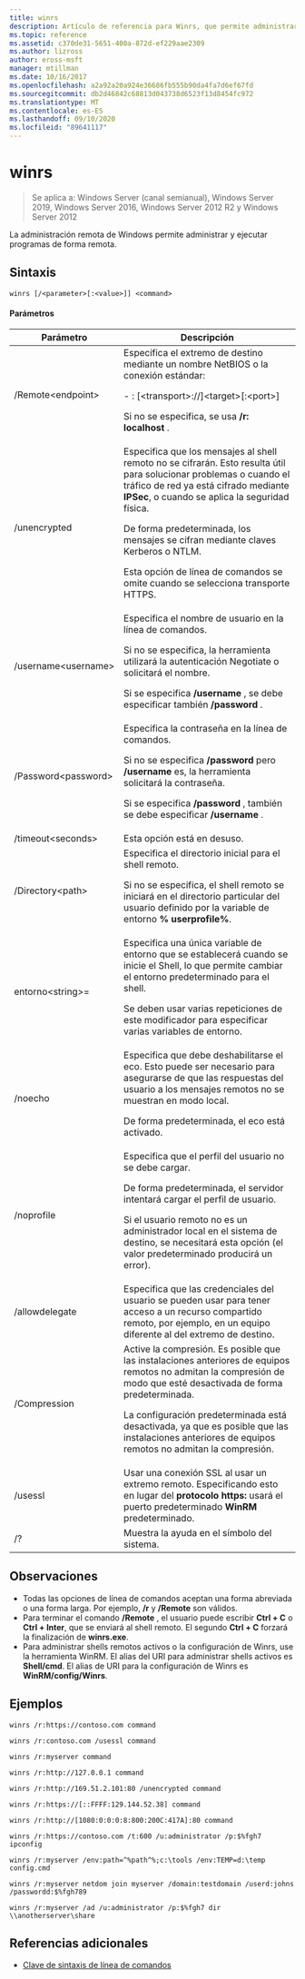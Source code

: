 ```yaml
---
title: winrs
description: Artículo de referencia para Winrs, que permite administrar y ejecutar programas de forma remota.
ms.topic: reference
ms.assetid: c370de31-5651-400a-872d-ef229aae2309
ms.author: lizross
author: eross-msft
manager: mtillman
ms.date: 10/16/2017
ms.openlocfilehash: a2a92a20a924e36686fb555b90da4fa7d6ef67fd
ms.sourcegitcommit: db2d46842c68813d043738d6523f13d8454fc972
ms.translationtype: MT
ms.contentlocale: es-ES
ms.lasthandoff: 09/10/2020
ms.locfileid: "89641117"
---
```

# <a name="winrs"></a>winrs

> Se aplica a: Windows Server (canal semianual), Windows Server 2019, Windows Server 2016, Windows Server 2012 R2 y Windows Server 2012

La administración remota de Windows permite administrar y ejecutar programas de forma remota.
## <a name="syntax"></a>Sintaxis
```
winrs [/<parameter>[:<value>]] <command>
```
#### <a name="parameters"></a>Parámetros

|           Parámetro            |                                                                                                                                                                                    Descripción                                                                                                                                                                                     |
|--------------------------------|------------------------------------------------------------------------------------------------------------------------------------------------------------------------------------------------------------------------------------------------------------------------------------------------------------------------------------------------------------------------------------|
|      /Remote\<endpoint>       |                                                                                          Especifica el extremo de destino mediante un nombre NetBIOS o la conexión estándar:<p>-   <url>: [\<transport>://]\<target>[:\<port>]<p>Si no se especifica, se usa **/r: localhost** .                                                                                          |
|          /unencrypted          | Especifica que los mensajes al shell remoto no se cifrarán. Esto resulta útil para solucionar problemas o cuando el tráfico de red ya está cifrado mediante **IPSec**, o cuando se aplica la seguridad física.<p>De forma predeterminada, los mensajes se cifran mediante claves Kerberos o NTLM.<p>Esta opción de línea de comandos se omite cuando se selecciona transporte HTTPS. |
|     /username\<username>      |                                                                                Especifica el nombre de usuario en la línea de comandos.<p>Si no se especifica, la herramienta utilizará la autenticación Negotiate o solicitará el nombre.<p>Si se especifica **/username** , se debe especificar también **/password** .                                                                                 |
|     /Password\<password>      |                                                                           Especifica la contraseña en la línea de comandos.<p>Si no se especifica **/password** pero **/username** es, la herramienta solicitará la contraseña.<p>Si se especifica **/password** , también se debe especificar **/username** .                                                                            |
|      /timeout\<seconds>       |                                                                                                                                                                             Esta opción está en desuso.                                                                                                                                                                             |
|       /Directory\<path>       |                                                                                            Especifica el directorio inicial para el shell remoto.<p>Si no se especifica, el shell remoto se iniciará en el directorio particular del usuario definido por la variable de entorno **% userprofile%**.                                                                                             |
| entorno\<string>=<value> |                                                                          Especifica una única variable de entorno que se establecerá cuando se inicie el Shell, lo que permite cambiar el entorno predeterminado para el shell.<p>Se deben usar varias repeticiones de este modificador para especificar varias variables de entorno.                                                                          |
|            /noecho             |                                                                                                    Especifica que debe deshabilitarse el eco. Esto puede ser necesario para asegurarse de que las respuestas del usuario a los mensajes remotos no se muestran en modo local.<p>De forma predeterminada, el eco está activado.                                                                                                    |
|           /noprofile           |                                              Especifica que el perfil del usuario no se debe cargar.<p>De forma predeterminada, el servidor intentará cargar el perfil de usuario.<p>Si el usuario remoto no es un administrador local en el sistema de destino, se necesitará esta opción (el valor predeterminado producirá un error).                                               |
|         /allowdelegate         |                                                                                                                  Especifica que las credenciales del usuario se pueden usar para tener acceso a un recurso compartido remoto, por ejemplo, en un equipo diferente al del extremo de destino.                                                                                                                   |
|          /Compression          |                                                                           Active la compresión.  Es posible que las instalaciones anteriores de equipos remotos no admitan la compresión de modo que esté desactivada de forma predeterminada.<p>La configuración predeterminada está desactivada, ya que es posible que las instalaciones anteriores de equipos remotos no admitan la compresión.                                                                           |
|            /usessl             |                                                                                                               Usar una conexión SSL al usar un extremo remoto.  Especificando esto en lugar del **protocolo https:** usará el puerto predeterminado **WinRM** predeterminado.                                                                                                                |
|               /?               |                                                                                                                                                                        Muestra la ayuda en el símbolo del sistema.                                                                                                                                                                        |

## <a name="remarks"></a>Observaciones
-   Todas las opciones de línea de comandos aceptan una forma abreviada o una forma larga. Por ejemplo, **/r** y **/Remote** son válidos.
-   Para terminar el comando **/Remote** , el usuario puede escribir **Ctrl + C** o **Ctrl + Inter**, que se enviará al shell remoto. El segundo **Ctrl + C** forzará la finalización de **winrs.exe**.
-   Para administrar shells remotos activos o la configuración de Winrs, use la herramienta WinRM.  El alias del URI para administrar shells activos es **Shell/cmd**.  El alias de URI para la configuración de Winrs es **WinRM/config/Winrs**.

## <a name="examples"></a>Ejemplos
```
winrs /r:https://contoso.com command
```
```
winrs /r:contoso.com /usessl command
```
```
winrs /r:myserver command
```
```
winrs /r:http://127.0.0.1 command
```
```
winrs /r:http://169.51.2.101:80 /unencrypted command
```
```
winrs /r:https://[::FFFF:129.144.52.38] command
```
```
winrs /r:http://[1080:0:0:0:8:800:200C:417A]:80 command
```
```
winrs /r:https://contoso.com /t:600 /u:administrator /p:$%fgh7 ipconfig
```
```
winrs /r:myserver /env:path=^%path^%;c:\tools /env:TEMP=d:\temp config.cmd
```
```
winrs /r:myserver netdom join myserver /domain:testdomain /userd:johns /passwordd:$%fgh789
```
```
winrs /r:myserver /ad /u:administrator /p:$%fgh7 dir \\anotherserver\share
```

## <a name="additional-references"></a>Referencias adicionales
- [Clave de sintaxis de línea de comandos](command-line-syntax-key.md)


